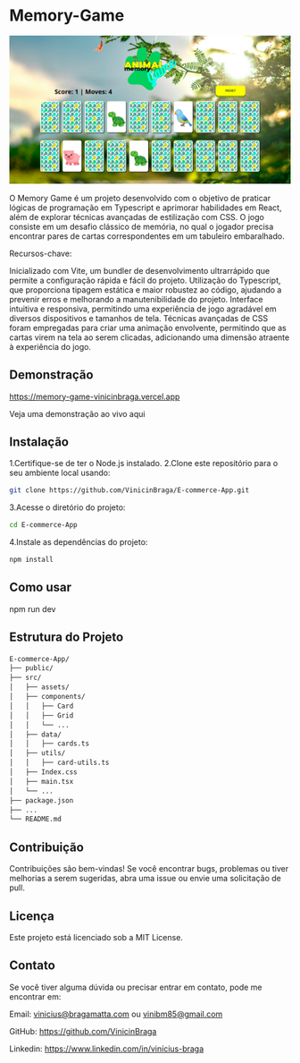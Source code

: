 # Memory-Game
![Memory-Game](./src/assets/screenshot.png)

O Memory Game é um projeto desenvolvido com o objetivo de praticar lógicas de programação em Typescript e aprimorar habilidades em React, além de explorar técnicas avançadas de estilização com CSS. O jogo consiste em um desafio clássico de memória, no qual o jogador precisa encontrar pares de cartas correspondentes em um tabuleiro embaralhado.

Recursos-chave:

Inicializado com Vite, um bundler de desenvolvimento ultrarrápido que permite a configuração rápida e fácil do projeto.
Utilização do Typescript, que proporciona tipagem estática e maior robustez ao código, ajudando a prevenir erros e melhorando a manutenibilidade do projeto.
Interface intuitiva e responsiva, permitindo uma experiência de jogo agradável em diversos dispositivos e tamanhos de tela.
Técnicas avançadas de CSS foram empregadas para criar uma animação envolvente, permitindo que as cartas virem na tela ao serem clicadas, adicionando uma dimensão atraente à experiência do jogo.

## Demonstração
https://memory-game-vinicinbraga.vercel.app

Veja uma demonstração ao vivo aqui

## Instalação
1.Certifique-se de ter o Node.js instalado.
2.Clone este repositório para o seu ambiente local usando:
```bash
git clone https://github.com/VinicinBraga/E-commerce-App.git
```

3.Acesse o diretório do projeto:
```bash
cd E-commerce-App
```
4.Instale as dependências do projeto:
```bash
npm install
```

## Como usar

npm run dev

## Estrutura do Projeto
```bash
E-commerce-App/
├── public/
├── src/
│   ├── assets/
│   ├── components/
│   │   ├── Card
│   │   ├── Grid
│   │   └── ...
│   ├── data/
│   │   ├── cards.ts
│   ├── utils/
│   │   ├── card-utils.ts
│   ├── Index.css
│   ├── main.tsx
│   └── ...
├── package.json
├── ...
└── README.md
```
## Contribuição
Contribuições são bem-vindas! Se você encontrar bugs, problemas ou tiver melhorias a serem sugeridas, abra uma issue ou envie uma solicitação de pull.

## Licença
Este projeto está licenciado sob a MIT License.

## Contato
Se você tiver alguma dúvida ou precisar entrar em contato, pode me encontrar em:

Email: vinicius@bragamatta.com ou vinibm85@gmail.com

GitHub: https://github.com/VinicinBraga

Linkedin: https://www.linkedin.com/in/vinícius-braga